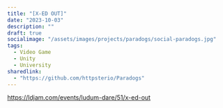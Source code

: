 ```yaml
---
title: "[X-ED OUT]"
date: "2023-10-03"
description: ""
draft: true
socialimage: "/assets/images/projects/paradogs/social-paradogs.jpg"
tags:
  - Video Game
  - Unity
  - University
sharedlink: 
  - "https://github.com/httpsterio/Paradogs"
---
```


https://ldjam.com/events/ludum-dare/51/x-ed-out

